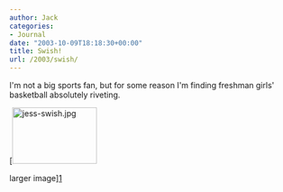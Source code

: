 ```yaml
---
author: Jack
categories:
- Journal
date: "2003-10-09T18:18:30+00:00"
title: Swish!
url: /2003/swish/
---
```


I'm not a big sports fan, but for some reason I'm finding freshman girls' basketball absolutely riveting. 

[<img alt="jess-swish.jpg" src="/images/blog/jess-swish.jpg" width="150" height="100" border="0" />
  

  
larger image][1]

 [1]: /gallery/jess/IMG_0239 "Jess swishes one"